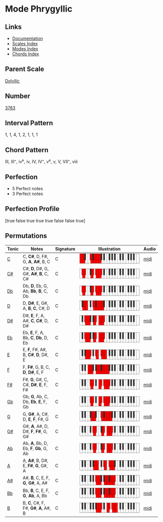 # Mode Phrygyllic

## Links

- [Documentation](index.md)
- [Scales Index](Scales.md)
- [Modes Index](Modes.md)
- [Chords Index](Chords.md)

## Parent Scale

[Dolyllic](ScaleDolyllic.md)

## Number

[3783](https://ianring.com/musictheory/scales/3783)

## Interval Pattern

1, 1, 4, 1, 2, 1, 1, 1

## Chord Pattern

III, III⁺, iv⁰, iv, IV, IV⁺, v⁰, v, V, VII⁺, viii

## Perfection

- 5 Perfect notes
- 3 Perfect notes

## Perfection Profile

[true false true true true false false true]

## Permutations

| Tonic | Notes | Signature | Illustration | Audio |
|-------|-------|-----------|--------------|-------|
| [C](ModeCNaturalPhrygyllic.md) | C, **C#**, D, F#, G, **A**, **A#**, B, C | C | ![CNaturalPhrygyllic](ModeCNaturalPhrygyllic.png) | [midi](https://github.com/edipermadi/music/blob/main/docs/ModeCNaturalPhrygyllic.mid?raw=true) |
| [C#](ModeCSharpPhrygyllic.md) | C#, **D**, D#, G, G#, **A#**, **B**, C, C# | C | ![CSharpPhrygyllic](ModeCSharpPhrygyllic.png) | [midi](https://github.com/edipermadi/music/blob/main/docs/ModeCSharpPhrygyllic.mid?raw=true) |
| [Db](ModeDFlatPhrygyllic.md) | Db, **D**, Eb, G, Ab, **Bb**, **B**, C, Db | C | ![DFlatPhrygyllic](ModeDFlatPhrygyllic.png) | [midi](https://github.com/edipermadi/music/blob/main/docs/ModeDFlatPhrygyllic.mid?raw=true) |
| [D](ModeDNaturalPhrygyllic.md) | D, **D#**, E, G#, A, **B**, **C**, C#, D | C | ![DNaturalPhrygyllic](ModeDNaturalPhrygyllic.png) | [midi](https://github.com/edipermadi/music/blob/main/docs/ModeDNaturalPhrygyllic.mid?raw=true) |
| [D#](ModeDSharpPhrygyllic.md) | D#, **E**, F, A, A#, **C**, **C#**, D, D# | C | ![DSharpPhrygyllic](ModeDSharpPhrygyllic.png) | [midi](https://github.com/edipermadi/music/blob/main/docs/ModeDSharpPhrygyllic.mid?raw=true) |
| [Eb](ModeEFlatPhrygyllic.md) | Eb, **E**, F, A, Bb, **C**, **Db**, D, Eb | C | ![EFlatPhrygyllic](ModeEFlatPhrygyllic.png) | [midi](https://github.com/edipermadi/music/blob/main/docs/ModeEFlatPhrygyllic.mid?raw=true) |
| [E](ModeENaturalPhrygyllic.md) | E, **F**, F#, A#, B, **C#**, **D**, D#, E | C | ![ENaturalPhrygyllic](ModeENaturalPhrygyllic.png) | [midi](https://github.com/edipermadi/music/blob/main/docs/ModeENaturalPhrygyllic.mid?raw=true) |
| [F](ModeFNaturalPhrygyllic.md) | F, **F#**, G, B, C, **D**, **D#**, E, F | C | ![FNaturalPhrygyllic](ModeFNaturalPhrygyllic.png) | [midi](https://github.com/edipermadi/music/blob/main/docs/ModeFNaturalPhrygyllic.mid?raw=true) |
| [F#](ModeFSharpPhrygyllic.md) | F#, **G**, G#, C, C#, **D#**, **E**, F, F# | C | ![FSharpPhrygyllic](ModeFSharpPhrygyllic.png) | [midi](https://github.com/edipermadi/music/blob/main/docs/ModeFSharpPhrygyllic.mid?raw=true) |
| [Gb](ModeGFlatPhrygyllic.md) | Gb, **G**, Ab, C, Db, **Eb**, **E**, F, Gb | C | ![GFlatPhrygyllic](ModeGFlatPhrygyllic.png) | [midi](https://github.com/edipermadi/music/blob/main/docs/ModeGFlatPhrygyllic.mid?raw=true) |
| [G](ModeGNaturalPhrygyllic.md) | G, **G#**, A, C#, D, **E**, **F**, F#, G | C | ![GNaturalPhrygyllic](ModeGNaturalPhrygyllic.png) | [midi](https://github.com/edipermadi/music/blob/main/docs/ModeGNaturalPhrygyllic.mid?raw=true) |
| [G#](ModeGSharpPhrygyllic.md) | G#, **A**, A#, D, D#, **F**, **F#**, G, G# | C | ![GSharpPhrygyllic](ModeGSharpPhrygyllic.png) | [midi](https://github.com/edipermadi/music/blob/main/docs/ModeGSharpPhrygyllic.mid?raw=true) |
| [Ab](ModeAFlatPhrygyllic.md) | Ab, **A**, Bb, D, Eb, **F**, **Gb**, G, Ab | C | ![AFlatPhrygyllic](ModeAFlatPhrygyllic.png) | [midi](https://github.com/edipermadi/music/blob/main/docs/ModeAFlatPhrygyllic.mid?raw=true) |
| [A](ModeANaturalPhrygyllic.md) | A, **A#**, B, D#, E, **F#**, **G**, G#, A | C | ![ANaturalPhrygyllic](ModeANaturalPhrygyllic.png) | [midi](https://github.com/edipermadi/music/blob/main/docs/ModeANaturalPhrygyllic.mid?raw=true) |
| [A#](ModeASharpPhrygyllic.md) | A#, **B**, C, E, F, **G**, **G#**, A, A# | C | ![ASharpPhrygyllic](ModeASharpPhrygyllic.png) | [midi](https://github.com/edipermadi/music/blob/main/docs/ModeASharpPhrygyllic.mid?raw=true) |
| [Bb](ModeBFlatPhrygyllic.md) | Bb, **B**, C, E, F, **G**, **Ab**, A, Bb | C | ![BFlatPhrygyllic](ModeBFlatPhrygyllic.png) | [midi](https://github.com/edipermadi/music/blob/main/docs/ModeBFlatPhrygyllic.mid?raw=true) |
| [B](ModeBNaturalPhrygyllic.md) | B, **C**, C#, F, F#, **G#**, **A**, A#, B | C | ![BNaturalPhrygyllic](ModeBNaturalPhrygyllic.png) | [midi](https://github.com/edipermadi/music/blob/main/docs/ModeBNaturalPhrygyllic.mid?raw=true) |
